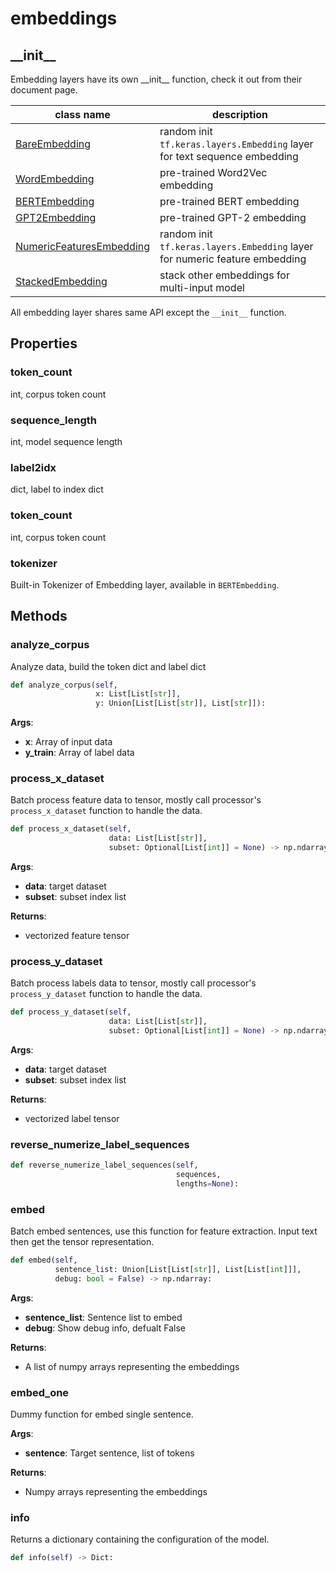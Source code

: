 # embeddings

## \_\_init\_\_

Embedding layers have its own \_\_init\_\_ function, check it out from their document page.

| class name                                                              | description                                                                 |
| ----------------------------------------------------------------------- | --------------------------------------------------------------------------- |
| [BareEmbedding](../embeddings/bare-embedding.md)                        | random init `tf.keras.layers.Embedding` layer for text sequence embedding   |
| [WordEmbedding](../embeddings/word-embedding.md)                        | pre-trained Word2Vec embedding                                              |
| [BERTEmbedding](../embeddings/bert-embedding.md)                        | pre-trained BERT embedding                                                  |
| [GPT2Embedding](../embeddings/gpt2-embedding.md)                        | pre-trained GPT-2 embedding                                                 |
| [NumericFeaturesEmbedding](../embeddings/numeric-features-embedding.md) | random init `tf.keras.layers.Embedding` layer for numeric feature embedding |
| [StackedEmbedding](../embeddings/stacked-embedding.md)                  | stack other embeddings for multi-input model                                |

All embedding layer shares same API except the `__init__` function.

## Properties

### token_count

int, corpus token count

### sequence_length

int, model sequence length

### label2idx

dict, label to index dict

### token_count

int, corpus token count

### tokenizer

Built-in Tokenizer of Embedding layer, available in `BERTEmbedding`.

## Methods

### analyze_corpus

Analyze data, build the token dict and label dict

```python
def analyze_corpus(self,
                   x: List[List[str]],
                   y: Union[List[List[str]], List[str]]):
```

__Args__:

- **x**: Array of input data
- **y_train**: Array of label data

### process\_x\_dataset

Batch process feature data to tensor, mostly call processor's `process_x_dataset` function to handle the data.

```python
def process_x_dataset(self,
                      data: List[List[str]],
                      subset: Optional[List[int]] = None) -> np.ndarray:
```

__Args__:

- **data**: target dataset
- **subset**: subset index list

__Returns__:

- vectorized feature tensor

### process\_y\_dataset

Batch process labels data to tensor, mostly call processor's `process_y_dataset` function to handle the data.

```python
def process_y_dataset(self,
                      data: List[List[str]],
                      subset: Optional[List[int]] = None) -> np.ndarray:
```

__Args__:

- **data**: target dataset
- **subset**: subset index list

__Returns__:

- vectorized label tensor

### reverse\_numerize\_label\_sequences

```python
def reverse_numerize_label_sequences(self,
                                     sequences,
                                     lengths=None):
```

### embed

Batch embed sentences, use this function for feature extraction. Input text then get the tensor representation.

```python
def embed(self,
          sentence_list: Union[List[List[str]], List[List[int]]],
          debug: bool = False) -> np.ndarray:
```

__Args__:

- **sentence_list**: Sentence list to embed
- **debug**: Show debug info, defualt False

__Returns__:

- A list of numpy arrays representing the embeddings

### embed_one

Dummy function for embed single sentence.

__Args__:

- **sentence**: Target sentence, list of tokens

__Returns__:

- Numpy arrays representing the embeddings

### info

Returns a dictionary containing the configuration of the model.

```python
def info(self) -> Dict:
```
